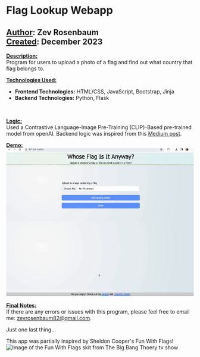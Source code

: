 # Flag Lookup Webapp
## <u>Author</u>: Zev Rosenbaum<br><u>Created</u>: December 2023

<u>**Description:**</u><br>
Program for users to upload a photo of a flag and find out what country that flag belongs to.

<u>**Technologies Used:**</u>
<ul>
    <li><b>Frontend Technologies:</b> HTML/CSS, JavaScript, Bootstrap, Jinja<br></li>
    <li><b>Backend Technologies:</b> Python, Flask</li>
</ul>
<br>

<u>**Logic:**</u><br>
Used a Contrastive Language-Image Pre-Training (CLIP)-Based pre-trained model from openAI. Backend logic was inspired from this [Medium post](https://medium.com/scrapehero/exploring-image-similarity-approaches-in-python-b8ca0a3ed5a3).

<u>**Demo:**</u><br>
![User Demo](flag_lookup_demo.gif)

<u>**Final Notes:**</u><br>
If there are any errors or issues with this program, please feel free to email me:
zevrosenbaum82@gmail.com.

Just one last thing...

This app was partially inspired by Sheldon Cooper's Fun With Flags!
<br>
<img src="https://media.glamour.com/photos/56957f54085ae0a85036f142/master/w_1600%2Cc_limit/entertainment-2014-11-mayim-jim-fun-with-flags-main.jpg" alt="Image of the Fun With Flags skit from The Big Bang Thoery tv show" width="440">
